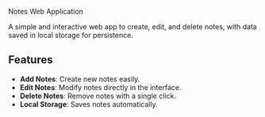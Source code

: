 Notes Web Application

A simple and interactive web app to create, edit, and delete notes, with data saved in local storage for persistence.

## Features
- **Add Notes**: Create new notes easily.
- **Edit Notes**: Modify notes directly in the interface.
- **Delete Notes**: Remove notes with a single click.
- **Local Storage**: Saves notes automatically.
